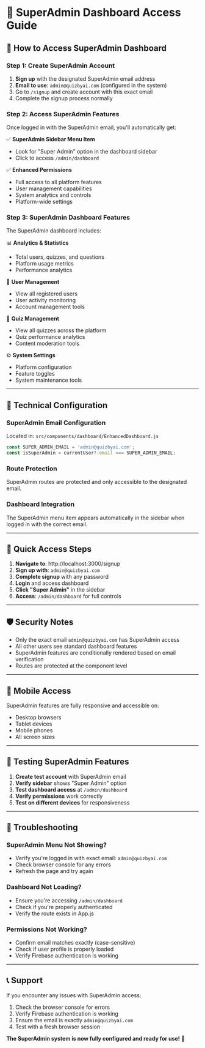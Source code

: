 # 🔐 SuperAdmin Dashboard Access Guide

## 🚀 **How to Access SuperAdmin Dashboard**

### **Step 1: Create SuperAdmin Account**
1. **Sign up** with the designated SuperAdmin email address
2. **Email to use**: `admin@quizbyai.com` (configured in the system)
3. Go to `/signup` and create account with this exact email
4. Complete the signup process normally

### **Step 2: Access SuperAdmin Features**
Once logged in with the SuperAdmin email, you'll automatically get:

✅ **SuperAdmin Sidebar Menu Item**
- Look for "Super Admin" option in the dashboard sidebar
- Click to access `/admin/dashboard`

✅ **Enhanced Permissions**
- Full access to all platform features
- User management capabilities
- System analytics and controls
- Platform-wide settings

### **Step 3: SuperAdmin Dashboard Features**
The SuperAdmin dashboard includes:

📊 **Analytics & Statistics**
- Total users, quizzes, and questions
- Platform usage metrics
- Performance analytics

👥 **User Management**
- View all registered users
- User activity monitoring
- Account management tools

🎯 **Quiz Management**
- View all quizzes across the platform
- Quiz performance analytics
- Content moderation tools

⚙️ **System Settings**
- Platform configuration
- Feature toggles
- System maintenance tools

---

## 🔧 **Technical Configuration**

### **SuperAdmin Email Configuration**
Located in: `src/components/dashboard/EnhancedDashboard.js`

```javascript
const SUPER_ADMIN_EMAIL = 'admin@quizbyai.com';
const isSuperAdmin = currentUser?.email === SUPER_ADMIN_EMAIL;
```

### **Route Protection**
SuperAdmin routes are protected and only accessible to the designated email.

### **Dashboard Integration**
The SuperAdmin menu item appears automatically in the sidebar when logged in with the correct email.

---

## 🎯 **Quick Access Steps**

1. **Navigate to**: http://localhost:3000/signup
2. **Sign up with**: `admin@quizbyai.com`
3. **Complete signup** with any password
4. **Login** and access dashboard
5. **Click "Super Admin"** in the sidebar
6. **Access**: `/admin/dashboard` for full controls

---

## 🛡️ **Security Notes**

- Only the exact email `admin@quizbyai.com` has SuperAdmin access
- All other users see standard dashboard features
- SuperAdmin features are conditionally rendered based on email verification
- Routes are protected at the component level

---

## 📱 **Mobile Access**

SuperAdmin features are fully responsive and accessible on:
- Desktop browsers
- Tablet devices  
- Mobile phones
- All screen sizes

---

## 🔄 **Testing SuperAdmin Features**

1. **Create test account** with SuperAdmin email
2. **Verify sidebar** shows "Super Admin" option
3. **Test dashboard access** at `/admin/dashboard`
4. **Verify permissions** work correctly
5. **Test on different devices** for responsiveness

---

## 🚨 **Troubleshooting**

### **SuperAdmin Menu Not Showing?**
- Verify you're logged in with exact email: `admin@quizbyai.com`
- Check browser console for any errors
- Refresh the page and try again

### **Dashboard Not Loading?**
- Ensure you're accessing `/admin/dashboard`
- Check if you're properly authenticated
- Verify the route exists in App.js

### **Permissions Not Working?**
- Confirm email matches exactly (case-sensitive)
- Check if user profile is properly loaded
- Verify Firebase authentication is working

---

## 📞 **Support**

If you encounter any issues with SuperAdmin access:
1. Check the browser console for errors
2. Verify Firebase authentication is working
3. Ensure the email is exactly `admin@quizbyai.com`
4. Test with a fresh browser session

**The SuperAdmin system is now fully configured and ready for use!** 🎉
